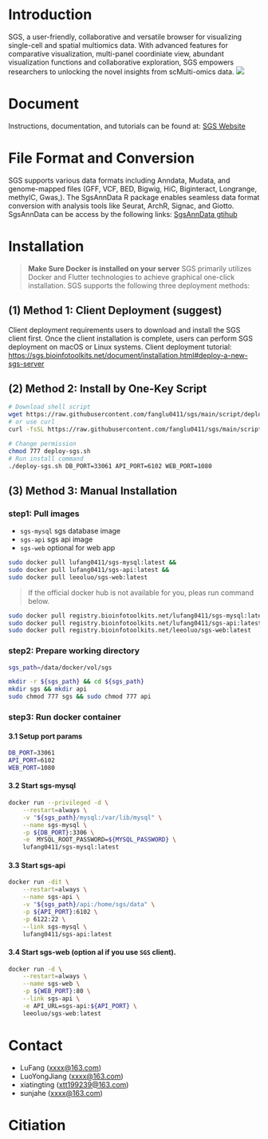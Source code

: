 # Introduction

SGS, a user-friendly, collaborative and versatile browser for visualizing single-cell and spatial multiomics data. With advanced features for comparative visualization, multi-panel coordiniate view, abundant visualization functions and collaborative exploration, SGS empowers researchers to unlocking the novel insights from scMulti-omics data.
![](https://sgs.bioinfotoolkits.net/document/assets/home-D-OuhsfI.png)

# Document
Instructions, documentation, and tutorials can be found at:
[SGS Website](https://sgs.bioinfotoolkits.net)

# File Format and Conversion
SGS supports various data formats including Anndata, Mudata, and genome-mapped files (GFF, VCF, BED, Bigwig, HiC, Biginteract, Longrange, methylC, Gwas,). The SgsAnnData R package enables seamless data format conversion with analysis tools like Seurat, ArchR, Signac, and Giotto. SgsAnnData can be access by the following links: [SgsAnnData gtihub](https://github.com/bio-xtt/SgsAnnDataV2)     

# Installation
> **Make Sure Docker is installed on your server**
SGS primarily utilizes Docker and Flutter technologies to achieve graphical one-click installation. SGS supports the following three deployment methods:  

## (1) Method 1: Client Deployment (**suggest**)
Client deployment requirements users  to download and install the SGS client first. Once the client installation is complete, users can perform SGS deployment on macOS or Linux systems.
Client deployment tutorial: https://sgs.bioinfotoolkits.net/document/installation.html#deploy-a-new-sgs-server

## (2) Method 2: Install by One-Key Script

```sh
# Download shell script
wget https://raw.githubusercontent.com/fanglu0411/sgs/main/script/deploy.sh deploy-sgs.sh
# or use curl
curl -fsSL https://raw.githubusercontent.com/fanglu0411/sgs/main/script/deploy.sh -o deploy-sgs.sh

# Change permission
chmod 777 deploy-sgs.sh
# Run install command
./deploy-sgs.sh DB_PORT=33061 API_PORT=6102 WEB_PORT=1080
```

## (3) Method 3: Manual Installation

### step1: Pull images

- `sgs-mysql` sgs database image
- `sgs-api` sgs api image
- `sgs-web` optional for web app

```sh
sudo docker pull lufang0411/sgs-mysql:latest &&
sudo docker pull lufang0411/sgs-api:latest &&
sudo docker pull leeoluo/sgs-web:latest
```

> If the official docker hub is not available for you, pleas run command below.

```sh
sudo docker pull registry.bioinfotoolkits.net/lufang0411/sgs-mysql:latest &&
sudo docker pull registry.bioinfotoolkits.net/lufang0411/sgs-api:latest &&
sudo docker pull registry.bioinfotoolkits.net/leeoluo/sgs-web:latest
```

### step2: Prepare working directory

```sh
sgs_path=/data/docker/vol/sgs

mkdir -r ${sgs_path} && cd ${sgs_path}
mkdir sgs && mkdir api
sudo chmod 777 sgs && sudo chmod 777 api
```

### step3: Run docker container

#### 3.1 Setup port params

```sh
DB_PORT=33061
API_PORT=6102
WEB_PORT=1080
```

#### 3.2 Start sgs-mysql

```sh
docker run --privileged -d \
    --restart=always \
    -v "${sgs_path}/mysql:/var/lib/mysql" \
    --name sgs-mysql \
    -p ${DB_PORT}:3306 \
    -e  MYSQL_ROOT_PASSWORD=${MYSQL_PASSWORD} \
    lufang0411/sgs-mysql:latest
```

#### 3.3 Start sgs-api

```sh
docker run -dit \
    --restart=always \
    --name sgs-api \
    -v "${sgs_path}/api:/home/sgs/data" \
    -p ${API_PORT}:6102 \
    -p 6122:22 \
    --link sgs-mysql \
    lufang0411/sgs-api:latest
```

#### 3.4 Start sgs-web (option al if you use `SGS` client).

```sh
docker run -d \
    --restart=always \
    --name sgs-web \
    -p ${WEB_PORT}:80 \
    --link sgs-api \
    -e API_URL=sgs-api:${API_PORT} \
    leeoluo/sgs-web:latest
```

#  Contact
+ LuFang (xxxx@163.com)
+ LuoYongJiang (xxxx@163.com)
+ xiatingting (xtt199239@163.com)
+ sunjahe (xxxx@163.com)

# Citiation







